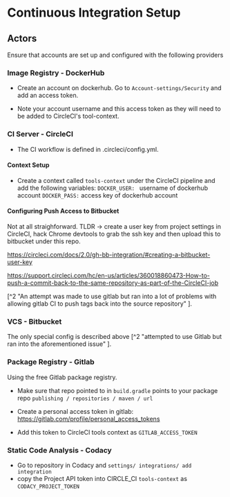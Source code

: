 # Continuous Integration Setup

## Actors
Ensure that accounts are set up and configured with the following providers


### Image Registry - DockerHub
- Create an account on dockerhub.  Go to `Account-settings/Security` and add an access token.

- Note your account username and this access token as they will need to be added to CircleCI's tool-context.
 

### CI Server - CircleCI
- The CI workflow is defined in .circleci/config.yml.  

#### Context Setup
- Create a context called `tools-context` under the CircleCI pipeline and add the following variables:
`DOCKER_USER: ` username of dockerhub account
`DOCKER_PASS:`  access key of dockerhub account 

#### Configuring Push Access to Bitbucket
Not at all straighforward.  TLDR -> create a user key from project settings in CircleCI, 
hack Chrome devtools to grab the ssh key and then upload this to bitbucket under this repo.

https://circleci.com/docs/2.0/gh-bb-integration/#creating-a-bitbucket-user-key

https://support.circleci.com/hc/en-us/articles/360018860473-How-to-push-a-commit-back-to-the-same-repository-as-part-of-the-CircleCI-job

[^2 "An attempt was made to use gitlab but ran 
into a lot of problems with allowing
gitlab CI to push tags back into the source repository" ].

### VCS - Bitbucket
The only special config is described above
[^2 "attempted to use Gitlab but ran into the aforementioned issue" ].

### Package Registry - Gitlab
Using the free Gitlab package registry.

- Make sure that repo pointed to in `build.gradle` points to your package repo
`publishing / repositories / maven / url`

- Create a personal access token in gitlab: https://gitlab.com/profile/personal_access_tokens

- Add this token to CircleCI tools context as `GITLAB_ACCESS_TOKEN`


 ### Static Code Analysis - Codacy
 
 - Go to repository in Codacy and `settings/ integrations/ add integration`
 - copy the Project API token into CIRCLE_CI `tools-context` as `CODACY_PROJECT_TOKEN`
